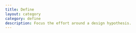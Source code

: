 ```yaml
---
title: Define
layout: category
category: define
description: Focus the effort around a design hypothesis.
---
```


